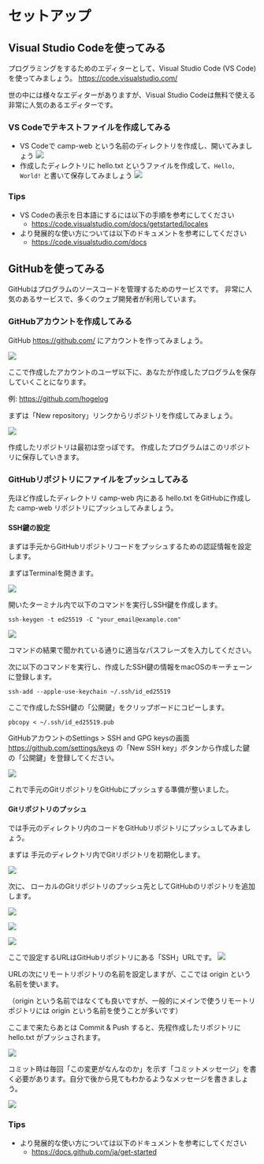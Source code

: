 # セットアップ

## Visual Studio Codeを使ってみる
プログラミングをするためのエディターとして、Visual Studio Code (VS Code) を使ってみましょう。
<https://code.visualstudio.com/>

世の中には様々なエディターがありますが、Visual Studio Codeは無料で使える非常に人気のあるエディターです。

### VS Codeでテキストファイルを作成してみる
- VS Codeで camp-web という名前のディレクトリを作成し、開いてみましょう
  ![](images/01-setup-open-directory.png)
- 作成したディレクトリに hello.txt というファイルを作成して、`Hello, World!` と書いて保存してみましょう
  ![](images/01-setup-hello.png)

### Tips
- VS Codeの表示を日本語にするには以下の手順を参考にしてください
  - <https://code.visualstudio.com/docs/getstarted/locales>
- より発展的な使い方については以下のドキュメントを参考にしてください
  - <https://code.visualstudio.com/docs>

## GitHubを使ってみる
GitHubはプログラムのソースコードを管理するためのサービスです。
非常に人気のあるサービスで、多くのウェブ開発者が利用しています。

### GitHubアカウントを作成してみる
GitHub <https://github.com/> にアカウントを作ってみましょう。

![](images/01-setup-github-signup.png)

ここで作成したアカウントのユーザ以下に、あなたが作成したプログラムを保存していくことになります。

例: <https://github.com/hogelog>

まずは「New repository」リンクからリポジトリを作成してみましょう。

![](images/01-setup-github-new-repo-link.png)

作成したリポジトリは最初は空っぽです。
作成したプログラムはこのリポジトリに保存していきます。

### GitHubリポジトリにファイルをプッシュしてみる

先ほど作成したディレクトリ camp-web 内にある hello.txt をGitHubに作成した camp-web リポジトリにプッシュしてみましょう。

#### SSH鍵の設定
まずは手元からGitHubリポジトリコードをプッシュするための認証情報を設定します。

まずはTerminalを開きます。

![](images/01-setup-new-terminal.png)

開いたターミナル内で以下のコマンドを実行しSSH鍵を作成します。

```
ssh-keygen -t ed25519 -C "your_email@example.com"
```

![](images/01-setup-terminal.png)

コマンドの結果で聞かれている通りに適当なパスフレーズを入力してください。

次に以下のコマンドを実行し、作成したSSH鍵の情報をmacOSのキーチェーンに登録します。

```
ssh-add --apple-use-keychain ~/.ssh/id_ed25519
```

ここで作成したSSH鍵の「公開鍵」をクリップボードにコピーします。

```
pbcopy < ~/.ssh/id_ed25519.pub
```

GitHubアカウントのSettings > SSH and GPG keysの画面 <https://github.com/settings/keys> の「New SSH key」ボタンから作成した鍵の「公開鍵」を登録してください。

![](images/01-setup-new-ssh-key.png)


これで手元のGitリポジトリをGitHubにプッシュする準備が整いました。

#### Gitリポジトリのプッシュ
では手元のディレクトリ内のコードをGitHubリポジトリにプッシュしてみましょう。

まずは 手元のディレクトリ内でGitリポジトリを初期化します。

![](images/01-setup-init-repo.png)

次に、 ローカルのGitリポジトリのプッシュ先としてGitHubのリポジトリを追加します。

![](images/01-setup-git-add-remote.png)

![](images/01-setup-git-add-remote-url.png)

![](images/01-setup-git-add-remote-name.png)

ここで設定するURLはGitHubリポジトリにある「SSH」URLです。
![](images/01-setup-git-ssh-url.png)

URLの次にリモートリポジトリの名前を設定しますが、ここでは origin という名前を使います。

（origin という名前ではなくても良いですが、一般的にメインで使うリモートリポジトリには origin という名前を使うことが多いです）

ここまで来たらあとは Commit & Push すると、先程作成したリポジトリに hello.txt がプッシュされます。

![](images/01-setup-commit-and-push.png)

コミット時は毎回「この変更がなんなのか」を示す「コミットメッセージ」を書く必要があります。自分で後から見てもわかるようなメッセージを書きましょう。

![](images/01-setup-commit-message.png)

### Tips
- より発展的な使い方については以下のドキュメントを参考にしてください
  - <https://docs.github.com/ja/get-started>
